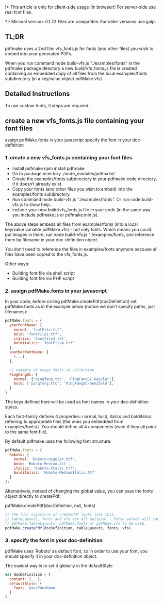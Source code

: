 !> This article is only for client-side usage (in browser)! For server-side use real font files.

?> Minimal version: 0.1.72 Files are compatible. For older versions use gulp.
## TL;DR 
pdfmake uses a 2nd file: vfs_fonts.js for fonts (and other files) you wish to embed into your generated PDFs.

When you run command node build-vfs.js "./examples/fonts" in the pdfmake package directory a new build/vfs_fonts.js file is created containing an embedded copy of all files from the local examples/fonts subdirectory (in a key/value object pdfMake.vfs).

## Detailed Instructions
To use custom fonts, 3 steps are required:

## create a new vfs_fonts.js file containing your font files
assign pdfMake.fonts in your javascript
specify the font in your doc-definition
### 1. create a new vfs_fonts.js containing your font files 
- Install pdfmake npm install pdfmake
- Go to package directory ./node_modules/pdfmake/
- Create the examples/fonts subdirectory in your pdfmake code directory, if it doesn’t already exist.
- Copy your fonts (and other files you wish to embed) into the examples/fonts subdirectory.
- Run command node build-vfs.js "./examples/fonts". Or run node build-vfs.js to show help.
- Include your new build/vfs_fonts.js file in your code (in the same way you include pdfmake.js or pdfmake.min.js).

The above steps embeds all files from examples/fonts (into a local key/value variable pdfMake.vfs) - not only fonts. Which means you could put images in there, run node build-vfs.js "./examples/fonts, and reference them by filename in your doc-definition object.

You don’t need to reference the files in examples/fonts anymore because all files have been copied to the vfs_fonts.js.

Other ways:

- Building font file via shell script
- Building font file via PHP script

### 2. assign pdfMake.fonts in your javascript 
In your code, before calling pdfMake.createPdf(docDefinition) set pdfMake.fonts as in the example below (notice we don’t specify paths, just filenames):

```javascript
pdfMake.fonts = {
  yourFontName: {
    normal: 'fontFile.ttf',
    bold: 'fontFile2.ttf',
    italics: 'fontFile3.ttf',
    bolditalics: 'fontFile4.ttf'
  },
  anotherFontName: {
    (...)
  },

  // example of usage fonts in collection
  PingFangSC: {
    normal: ['pingfang.ttc', 'PingFangSC-Regular'],
    bold: ['pingfang.ttc', 'PingFangSC-Semibold'],
  }
}
```

The keys defined here will be used as font names in your doc-definition styles.

Each font-family defines 4 properties: normal, bold, italics and bolditalics referring to appropriate files (the ones you embedded from examples/fonts/). You should define all 4 components (even if they all point to the same font file).

By default pdfmake uses the following font structure:

```javascript
pdfMake.fonts = {
  Roboto: {
    normal: 'Roboto-Regular.ttf',
    bold: 'Roboto-Medium.ttf',
    italics: 'Roboto-Italic.ttf',
    bolditalics: 'Roboto-MediumItalic.ttf'
  }
};
```
Alternatively, instead of changing the global value, you can pass the fonts object directly to createPdf:

pdfMake.createPdf(docDefinition, null, fonts)

```javascript
// The full signature of createPdf looks like this.
// tableLayouts, fonts and vfs are all optional - falsy values will cause
// pdfMake.tableLayouts, pdfMake.fonts or pdfMake.vfs to be used.
pdfMake.createPdf(docDefinition, tableLayouts, fonts, vfs)
```

### 3. specify the font in your doc-definition 
pdfMake uses ‘Roboto’ as default font, so in order to use your font, you should specify it in your doc-definition object.

The easiest way is to set it globally in the defaultStyle

```javascript
var docDefinition = {
  content: (...),
  defaultStyle: {
    font: 'yourFontName'
  }
}
```